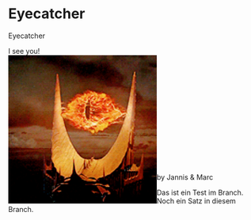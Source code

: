 # Eyecatcher
Eyecatcher 

I see you!
<br><img align="left" width="300" height="300" src="https://raw.githubusercontent.com/mschaufe/eyecatcher/master/data/eye.gif">
<br><br><br><br><br><br><br><br><br><br><br><br><br>
<br>
by Jannis & Marc

Das ist ein Test im Branch. Noch ein Satz in diesem Branch.